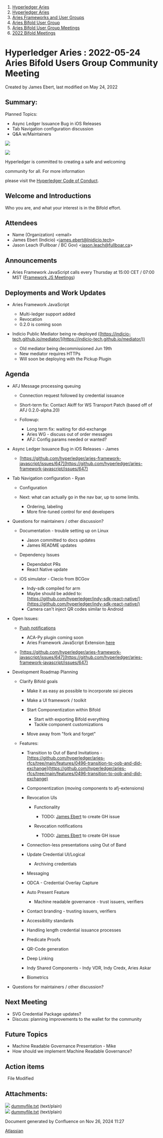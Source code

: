 1. [Hyperledger Aries](index.html)
2. [Hyperledger Aries](Hyperledger-Aries_18481154.html)
3. [Aries Frameworks and User Groups](Aries-Frameworks-and-User-Groups_18481290.html)
4. [Aries Bifold User Group](Aries-Bifold-User-Group_18490719.html)
5. [Aries Bifold User Group Meetings](Aries-Bifold-User-Group-Meetings_18490725.html)
6. [2022 Bifold Meetings](2022-Bifold-Meetings_18515892.html)

# Hyperledger Aries : 2022-05-24 Aries Bifold Users Group Community Meeting

Created by James Ebert, last modified on May 24, 2022

## Summary:

Planned Topics:

- Async Ledger Issuance Bug in iOS Releases
- Tab Navigation configuration discussion
- Q&amp;A w/Maintainers

![](https://wiki.hyperledger.org/download/attachments/29034696/Antitrustnotice.png?version=1&modificationDate=1581695654000&api=v2)

![](https://wiki.hyperledger.org/download/attachments/2392771/welcome.png?version=2&modificationDate=1572450107000&api=v2)

Hyperledger is committed to creating a safe and welcoming

community for all. For more information

please visit the [Hyperledger Code of Conduct](https://lf-hyperledger.atlassian.net/wiki/display/HYP/Hyperledger+Code+of+Conduct).

## Welcome and Introductions

Who you are, and what your interest is in the Bifold effort.

## Attendees

- Name (Organization) &lt;email&gt;
- James Ebert (Indicio) &lt;james.ebert@Inidicio.tech&gt;
- Jason Leach (Fullboar / BC Gov) &lt;jason.leach@fullboar.ca&gt;

## Announcements

- Aries Framework JavaScript calls every Thursday at 15:00 CET / 07:00 MST ([Framework JS Meetings](Framework-JS-Meetings_18482467.html))

## Deployments and Work Updates

- Aries Framework JavaScript
  
  - Multi-ledger support added
  - Revocation
  - 0.2.0 is coming soon
- Indicio Public Mediator being re-deployed ([https://indicio-tech.github.io/mediator/](https://indicio-tech.github.io/mediator/))
  
  - Old mediator being decommissioned Jun 19th
  - New mediator requires HTTPs
  - Will soon be deploying with the Pickup Plugin

## Agenda

- AFJ Message processing queuing
  
  - Connection request followed by credential issuance
  - Short-term fix: Contact Akiff for WS Transport Patch (based off of AFJ 0.2.0-alpha.20)
  - Followup:
    
    - Long term fix: waiting for did-exchange
    - Aries WG - discuss out of order messages
    - AFJ: Config params needed or wanted?
- Async Ledger Issuance Bug in iOS Releases - James
  
  - [https://github.com/hyperledger/aries-framework-javascript/issues/647](https://github.com/hyperledger/aries-framework-javascript/issues/647)
- Tab Navigation configuration - Ryan
  
  - Configuration
  - Next: what can actually go in the nav bar, up to some limits.
    
    - Ordering, labeling
    - More fine-tuned control for end developers
- Questions for maintainers / other discussion?
  
  - Documentation - trouble setting up on Linux
    
    - Jason committed to docs updates
    - James README updates
  - Dependency Issues
    
    - Dependabot PRs
    - React Native update
  - iOS simulator - Clecio from BCGov
    
    - Indy-sdk compiled for arm
    - Maybe should be added to: [https://github.com/hyperledger/indy-sdk-react-native/](https://github.com/hyperledger/indy-sdk-react-native/)
    - Camera can't inject QR codes similar to Android

<!--THE END-->

- Open Issues:
  
  - [Push notifications](https://github.com/hyperledger/aries-mobile-agent-react-native/issues/52)
    
    - ACA-Py plugin coming soon
    - Aries Framework JavaScript Extension [here](https://github.com/hyperledger/aries-framework-javascript-ext/tree/main/packages/push-notifications)
  - [https://github.com/hyperledger/aries-framework-javascript/issues/647](https://github.com/hyperledger/aries-framework-javascript/issues/647)
- Development Roadmap Planning
  
  - Clarify Bifold goals 
    
    - Make it as easy as possible to incorporate ssi pieces
    - Make a UI framework / toolkit
    - Start Componentization within Bifold
      
      - Start with exporting Bifold everything
      - Tackle component customizations
    - Move away from "fork and forget"
  - Features:
    
    - Transition to Out of Band Invitations - [https://github.com/hyperledger/aries-rfcs/tree/main/features/0496-transition-to-oob-and-did-exchange](https://github.com/hyperledger/aries-rfcs/tree/main/features/0496-transition-to-oob-and-did-exchange)
    - Componentization (moving components to afj-extensions)
    - Revocation UIs
      
      - Functionality
        
        - TODO: [James Ebert](https://lf-hyperledger.atlassian.net/wiki/people/557058:1b65ef69-a9c7-4f13-8ac7-eca3c34f5f97?ref=confluence) to create GH issue
      - Revocation notifications
        
        - TODO: [James Ebert](https://lf-hyperledger.atlassian.net/wiki/people/557058:1b65ef69-a9c7-4f13-8ac7-eca3c34f5f97?ref=confluence) to create GH issue
    - Connection-less presentations using Out of Band
    - Update Credential UI/Logical
      
      - Archiving credentials
    - Messaging
    - ODCA - Credential Overlay Capture
    - Auto Present Feature
      
      - Machine readable governance - trust issuers, verifiers
    - Contact branding - trusting issuers, verifiers
    - Accessibility standards
    - Handling length credential issuance processes
    - Predicate Proofs
    - QR-Code generation
    - Deep Linking
    - Indy Shared Components - Indy VDR, Indy Credx, Aries Askar
    - Biometrics
- Questions for maintainers / other discussion?

## Next Meeting

- SVG Credential Package updates?
- Discuss: planning improvements to the wallet for the community

## Future Topics

- Machine Readable Governance Presentation - Mike
- How should we implement Machine Readable Governance?

## Action items

  File Modified

## Attachments:

![](images/icons/bullet_blue.gif) [dummyfile.txt](attachments/18496705/18516306.txt) (text/plain)  
![](images/icons/bullet_blue.gif) [dummyfile.txt](attachments/18496705/18516305.txt) (text/plain)

Document generated by Confluence on Nov 26, 2024 11:27

[Atlassian](http://www.atlassian.com/)
